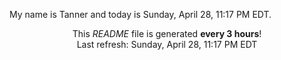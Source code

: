 My name is Tanner and today is Sunday, April 28, 11:17 PM EDT.

<p align="center">This <i>README</i> file is generated <b>every 3 hours</b>!</br>Last refresh: Sunday, April 28, 11:17 PM EDT<br /></p>
